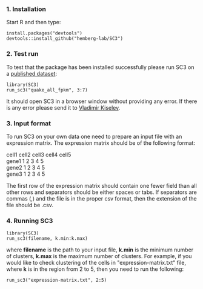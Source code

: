 ### 1. Installation

Start R and then type:

```{R}
install.packages("devtools")
devtools::install_github("hemberg-lab/SC3")
```

### 2. Test run

To test that the package has been installed successfully please run SC3 on a [published dataset](http://www.nature.com/nature/journal/v509/n7500/full/nature13173.html):

```{R}
library(SC3)
run_sc3("quake_all_fpkm", 3:7)
```

It should open SC3 in a browser window without providing any error. If there is any error please send it to [Vladimir Kiselev](mailto:vk6@sanger.ac.uk).

### 3. Input format

To run SC3 on your own data one need to prepare an input file with an expression matrix. The expression matrix should be of the following format:

cell1 cell2 cell3 cell4 cell5  
gene1 1 2 3 4 5  
gene2 1 2 3 4 5  
gene3 1 2 3 4 5  

The first row of the expression matrix should contain one fewer field than all other rows and separators should be either spaces or tabs. If separators are commas (,) and the file is in the proper csv format, then the extension of the file should be .csv.

### 4. Running SC3

```{R}
library(SC3)
run_sc3(filename, k.min:k.max)
```

where __filename__ is the path to your input file, __k.min__ is the minimum number of clusters, __k.max__ is the maximum number of clusters. For example, if you would like to check clustering of the cells in "expression-matrix.txt" file, where __k__ is in the region from 2 to 5, then you need to run the following:

```{R}
run_sc3("expression-matrix.txt", 2:5)
```
